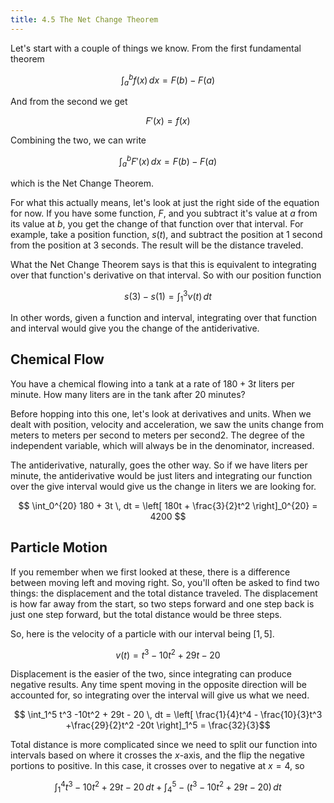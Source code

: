 ```yaml
---
title: 4.5 The Net Change Theorem
---
```

Let's start with a couple of things we know. From the first fundamental theorem

$$ \int_a^b f(x) \, dx = F(b) - F(a) $$

And from the second we get

$$ F'(x) = f(x) $$

Combining the two, we can write

$$ \int_a^b F'(x) \, dx = F(b) - F(a) $$

which is the Net Change Theorem.

For what this actually means, let's look at just the right side of the equation for now. If you have some function, $F$, and you subtract it's value at $a$ from its value at $b$, you get the change of that function over that interval. For example, take a position function, $s(t)$, and subtract the position at 1 second from the position at 3 seconds. The result will be the distance traveled.

What the Net Change Theorem says is that this is equivalent to integrating over that function's derivative on that interval. So with our position function

$$ s(3) - s(1) = \int_1^3 v(t) \, dt $$

In other words, given a function and interval, integrating over that function and interval would give you the change of the antiderivative.

## Chemical Flow

You have a chemical flowing into a tank at a rate of $180 + 3t$ liters per minute. How many liters are in the tank after 20 minutes?

Before hopping into this one, let's look at derivatives and units. When we dealt with position, velocity and acceleration, we saw the units change from meters to meters per second to meters per second2. The degree of the independent variable, which will always be in the denominator, increased.

The antiderivative, naturally, goes the other way. So if we have liters per minute, the antiderivative would be just liters and integrating our function over the give interval would give us the change in liters we are looking for.

$$ \int_0^{20} 180 + 3t \, dt = \left[ 180t + \frac{3}{2}t^2 \right]_0^{20} = 4200 $$

## Particle Motion

If you remember when we first looked at these, there is a difference between moving left and moving right. So, you'll often be asked to find two things: the displacement and the total distance traveled. The displacement is how far away from the start, so two steps forward and one step back is just one step forward, but the total distance would be three steps.

So, here is the velocity of a particle with our interval being $[1,5]$.

$$ v(t) = t^3 -10t^2 + 29t - 20 $$

Displacement is the easier of the two, since integrating can produce negative results. Any time spent moving in the opposite direction will be accounted for, so integrating over the interval will give us what we need.

$$ \int_1^5 t^3 -10t^2 + 29t - 20 \, dt = \left[ \frac{1}{4}t^4 - \frac{10}{3}t^3 +\frac{29}{2}t^2 -20t \right]_1^5 = \frac{32}{3}$$

Total distance is more complicated since we need to split our function into intervals based on where it crosses the $x$-axis, and the flip the negative portions to positive. In this case, it crosses over to negative at $x=4$, so

$$ \int_1^4 t^3 -10t^2 + 29t - 20 \, dt + \int_4^5 -\left( t^3 -10t^2 + 29t - 20\right) \, dt $$